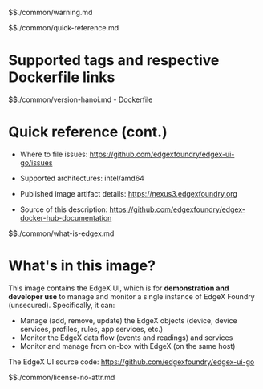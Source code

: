 $$./common/warning.md

$$./common/quick-reference.md

# Supported tags and respective Dockerfile links

$$./common/version-hanoi.md
        - [Dockerfile](https://github.com/edgexfoundry/edgex-ui-go/blob/v1.3.0/Dockerfile)

# Quick reference (cont.)

- Where to file issues: https://github.com/edgexfoundry/edgex-ui-go/issues

- Supported architectures: intel/amd64

- Published image artifact details: https://nexus3.edgexfoundry.org

- Source of this description: https://github.com/edgexfoundry/edgex-docker-hub-documentation

$$./common/what-is-edgex.md

# What's in this image?

This image contains the EdgeX UI, which is for **demonstration and developer use** to manage and monitor a single instance of EdgeX Foundry (unsecured).  Specifically, it can:
- Manage (add, remove, update) the EdgeX objects (device, device services, profiles, rules, app services, etc.)
- Monitor the EdgeX data flow (events and readings) and services
- Monitor and manage from on-box with EdgeX (on the same host)

The EdgeX UI source code: https://github.com/edgexfoundry/edgex-ui-go

$$./common/license-no-attr.md
